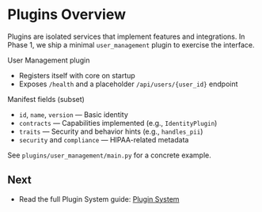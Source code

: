 # Plugins Overview

Plugins are isolated services that implement features and integrations. In Phase 1, we ship a minimal `user_management` plugin to exercise the interface.

User Management plugin

- Registers itself with core on startup
- Exposes `/health` and a placeholder `/api/users/{user_id}` endpoint

Manifest fields (subset)

- `id`, `name`, `version` — Basic identity
- `contracts` — Capabilities implemented (e.g., `IdentityPlugin`)
- `traits` — Security and behavior hints (e.g., `handles_pii`)
- `security` and `compliance` — HIPAA-related metadata

See `plugins/user_management/main.py` for a concrete example.


## Next

- Read the full Plugin System guide: [Plugin System](plugin-system.md)
